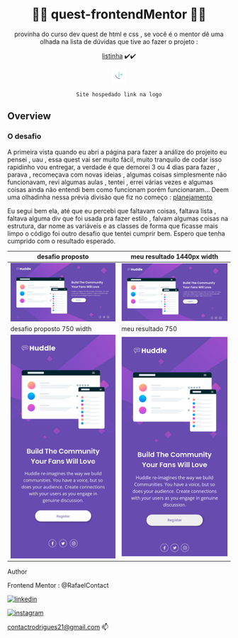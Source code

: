 <div align="center">

# 🚀🚀 quest-frontendMentor 🚀🚀
provinha do curso dev quest de html e css , se você é o mentor dê uma olhada na lista de dúvidas que tive ao fazer o projeto : 


[listinha](https://github.com/rafinha-dev/quest-frontendMentor/blob/master/src/analize/README.md) ✔️✔️

<a href="https://rafinha-dev.github.io/quest-frontendMentor/"><img src="https://github.com/rafinha-dev/quest-frontendMentor/blob/master/src/images/favicon-32x32.png"></img></a>

`Site hospedado link na logo` 

</div>

## Overview

### O desafio 

A primeira vista quando eu abri a página para fazer a análize do projeito eu pensei , uau , essa quest vai ser muito fácil, muito tranquilo de codar isso
rapidinho vou entregar, a verdade é que demorei 3 ou 4 dias para fazer , parava , recomeçava com novas ideias , algumas coisas simplesmente não funcionavam,
revi algumas aulas , tentei , errei várias vezes e algumas coisas ainda não entendi bem como funcionam porém funcionaram...
Deem uma olhadinha nessa prévia divisão que fiz no começo : [planejamento](https://github.com/rafinha-dev/quest-frontendMentor/blob/master/src/analize/desktop.png)

Eu segui bem ela, até que eu percebi que faltavam coisas, faltava lista , faltava alguma div que foi usada pra fazer estilo , falvam algumas coisas na estrutura, 
dar nome as variáveis e as classes de forma que ficasse mais limpo o código foi outro desafio que tentei cumprir bem. 
Espero que tenha cumprido com o resultado esperado. 

| desafio proposto | meu resultado 1440px width |
-------------------|-------------------|
| ![](https://github.com/rafinha-dev/quest-frontendMentor/blob/master/src/design/desktop-design.jpg) | ![](https://github.com/rafinha-dev/quest-frontendMentor/blob/master/src/design/responsiveViewer/1440x642.png) |
| desafio proposto 750 width | meu resultado 750 |
| ![](https://github.com/rafinha-dev/quest-frontendMentor/blob/master/src/design/mobile-design.jpg) | ![](https://github.com/rafinha-dev/quest-frontendMentor/blob/master/src/design/responsiveViewer/750x642.png)

Author

Frontend Mentor : @RafaelContact

[![linkedin](https://img.shields.io/badge/LinkedIn-0077B5?style=for-the-badge&logo=linkedin&logoColor=white)](https://www.linkedin.com/in/rafinhadev/)

[![instagram](https://img.shields.io/badge/Instagram-E4405F?style=for-the-badge&logo=instagram&logoColor=white)](https://www.instagram.com/rafinhadev/)&nbsp;

[contactrodrigues21@gmail.com](mailto:contactrodrigues21@gmail.com) 📫
